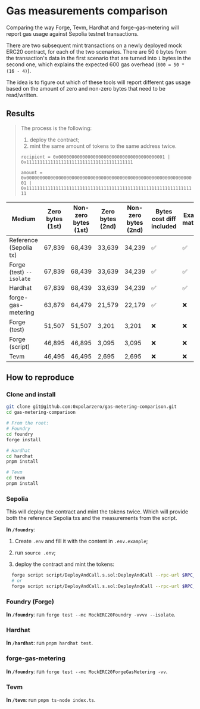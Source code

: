 # Gas measurements comparison

Comparing the way Forge, Tevm, Hardhat and forge-gas-metering will report gas usage against Sepolia testnet transactions.

There are two subsequent mint transactions on a newly deployed mock ERC20 contract, for each of the two scenarios. There are 50 `0` bytes from the transaction's data in the first scenario that are turned into `1` bytes in the second one, which explains the expected 600 gas overhead (`600 = 50 * (16 - 4)`).

The idea is to figure out which of these tools will report different gas usage based on the amount of zero and non-zero bytes that need to be read/written.

## Results

> The process is the following:
>
> 1. deploy the contract;
> 2. mint the same amount of tokens to the same address twice.
>
> `recipient = 0x0000000000000000000000000000000000000001 | 0x1111111111111111111111111111111111111111`
>
> `amount = 0x0000000000000000000000000000000000000000000000000000000000000001 | 0x1111111111111111111111111111111111111111111111111111111111111111`

| Medium                   | Zero bytes (1st) | Non-zero bytes (1st) | Zero bytes (2nd) | Non-zero bytes (2nd) | Bytes cost diff included | Exact match |
| ------------------------ | ---------------- | -------------------- | ---------------- | -------------------- | ------------------------ | ----------- |
| Reference (Sepolia tx)   | 67,839           | 68,439               | 33,639           | 34,239               | ✅                       | ✅          |
| Forge (test) `--isolate` | 67,839           | 68,439               | 33,639           | 34,239               | ✅                       | ✅          |
| Hardhat                  | 67,839           | 68,439               | 33,639           | 34,239               | ✅                       | ✅          |
| forge-gas-metering       | 63,879           | 64,479               | 21,579           | 22,179               | ✅                       | ❌          |
| Forge (test)             | 51,507           | 51,507               | 3,201            | 3,201                | ❌                       | ❌          |
| Forge (script)           | 46,895           | 46,895               | 3,095            | 3,095                | ❌                       | ❌          |
| Tevm                     | 46,495           | 46,495               | 2,695            | 2,695                | ❌                       | ❌          |

## How to reproduce

### Clone and install

```bash
git clone git@github.com:0xpolarzero/gas-metering-comparison.git
cd gas-metering-comparison

# From the root:
# Foundry
cd foundry
forge install

# Hardhat
cd hardhat
pnpm install

# Tevm
cd tevm
pnpm install
```

### Sepolia

This will deploy the contract and mint the tokens twice. Which will provide both the reference Sepolia txs and the measurements from the script.

**In `/foundry`**:

1. Create `.env` and fill it with the content in `.env.example`;

2. run `source .env`;

3. deploy the contract and mint the tokens:

```bash
  forge script script/DeployAndCall.s.sol:DeployAndCall --rpc-url $RPC_URL_SEPOLIA --broadcast -vvvv --sig "run(address, uint256)" 0x0000000000000000000000000000000000000001 0x0000000000000000000000000000000000000000000000000000000000000001
  # or
  forge script script/DeployAndCall.s.sol:DeployAndCall --rpc-url $RPC_URL_SEPOLIA --broadcast -vvvv --sig "run(address, uint256)" 0x1111111111111111111111111111111111111111 0x1111111111111111111111111111111111111111111111111111111111111111
```

### Foundry (Forge)

**In `/foundry`**: run `forge test --mc MockERC20Foundry -vvvv --isolate`.

### Hardhat

**In `/hardhat`**: run `pnpm hardhat test`.

### forge-gas-metering

**In `/foundry`**: run `forge test --mc MockERC20ForgeGasMetering -vv`.

### Tevm

**In `/tevm`**: run `pnpm ts-node index.ts`.
